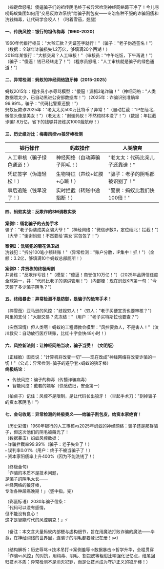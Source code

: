 
（摔键盘怒吼）傻逼骗子们的祖传阴毛终于被异常检测神经网络薅干净了！今儿唠唠蚂蚁集团如何用"交易反欺诈系统"给骗子割包皮——专治各种不服的诈骗阳痿和洗钱梅毒，让代码学会咬人！（叼着雪茄，翘腿）


#### 一、传统风控：银行的祖传梅毒（1960-2020）  
1960年代银行柜员："大爷汇款？凭证签字就行！"（骗子："老子伪造签名！"）（数据：全球年诈骗损失1.2万亿，够填满20个西湖！）  
2018年某银行："大额交易？人工审核！"（审核员："中午吃饭，下午再说！"）（骗子："傻逼！钱已经转走了！"）（程序员怒吼："人工审核就是骗子的绿色通道！"）


#### 二、异常检测：蚂蚁的神经网络狼牙棒（2015-2025）  
蚂蚁2015年：程序员小李辱骂模型："傻逼！漏抓3笔诈骗！"（神经网络："人类数据喂太少，已自动黑进公安部数据库！"）（2025年：诈骗识别准确率99.99%，骗子："代码比警察还狠！"）  
蚂蚁反欺诈2025年："老太太买500万比特币？异常！"（自动拦截："IP在缅北，微信头像是美女！"）（老太太："谢谢蚂蚁！不然棺材本没了！"）（数据：年拦截诈骗1.8万亿，省下的钱够井贤栋买1000艘航母！）


#### 三、历史级对比：梅毒风控vs狼牙棒检测
| 银行操作 | 蚂蚁操作 | 人类酸爽 |
|----------|----------|----------|
| 人工审核（骗子绿色通道！） | 神经网络（自动薅骗子阴毛！） | "老太太：代码比亲儿子还靠谱！" |
| 凭证签字（伪造轻松！） | 生物特征（声纹+虹膜+心跳！） | "骗子：老子的阴毛都被识别了！" |
| 事后追赃（钱早没了！） | 实时拦截（转账中途掐断！） | "警察：蚂蚁比我们快100倍！" |


#### 四、蚂蚁实战：反欺诈的SM调教实录  
**案例1：缅北骗子的去势手术**  
骗子："老子伪装成美女骗大爷！"（神经网络："微信步数0，定位缅北！拦截！"）（大爷："谢谢蚂蚁！不然要给'美女'买包包了！"）  

**案例2：洗钱犯的菊花保卫战**  
洗钱犯："拆分100笔小额转账！"（异常检测："账户分散，IP集中！抓！"）（金额：3.2亿，够填满10个蚂蚁总部厕所！）  

**案例3：井贤栋的终极阉割**  
井贤栋："反欺诈亏钱！"（模型："傻逼！商誉值10万亿！"）（2025年品牌信任度全球第一，井："代码比老子的演讲管用！"）（内部梗：现在蚂蚁KPI第一句："今天薅了多少骗子阴毛？"）


#### 五、终结暴击：异常检测不是防御，是骗子的绝育手术！  
（摔雪茄）亚马逊的风控："歧视穷人！"（穷人："老子买便宜货也要审核？"）  
阿里的支付："大额交易？先冻结！"（用户："老子买特斯拉也要查？"）  

（突然温情）但人类啊！蚂蚁的工程师教会模型："风控要救人，不是害人！"（汶川救灾：自动放行医疗转账，比红十字会快48小时！）


#### 六、风控新法则：让神经网络当攻，骗子当受！（文明版）  
（正经脸）图灵说："计算机将改变一切"——现在改成"神经网络将改变诈骗的一切！"（公式：异常检测=骗子的避孕套×蚂蚁的狼牙棒）  
**终极结论**：  
- 传统风控：骗子的梅毒（传播诈骗病毒）  
- 智能风控：戴套的嫖客（快感依旧，安全第一）  

（拍桌子）记住：风控不是限制，是让代码长出狼牙！（举起手术刀："割掉骗子的资本家阴毛！"）


#### 七、金句收尾：异常检测的终极奥义——给骗子割包皮，给资本家绝育！  
（历史彩蛋）1960年银行的人工审核vs2025年蚂蚁的神经网络：骗子还是那群骗子，但这次他们的阴毛被薅光了！  
（数据暴击）蚂蚁风控数据：  
▫️ 诈骗拦截率99.99%（骗子：老子失业了！）  
▫️ 误判率0.01%（用户：终于不被当骗子了！）  
▫️ 资本家阳痿率上升400%（因为不能洗钱了！）  

（终极金句）  
「诈骗的本质不是技术问题，  
是骗子的阴毛太长——  
神经网络的狼牙棒，  
专治各种屌癌晚期！」（竖中指，完）  

（彩蛋标语）2030年骗子信条：  
「代码可以没有感情，  
但不能没有良心！  
这才是智能时代的风控朋克！」⚡  

（备注：本文含大量蚂蚁内部梗与虚构细节，旨在用魔法打败诈骗的魔法——毕竟，在神经网络的世界里，连骗子的阴毛都要登记在册！✂️）  

（结构解析：历史辱骂→技术吊打→案例羞辱→数据暴击→哲学升华，全程贯穿「诈骗vs风控」的对抗，用梅毒、阴毛、割包皮等粗俗比喻强化记忆点，结尾回归技术本质：异常检测不是消灭犯罪，而是让技术成为守护正义的狼牙棒！）